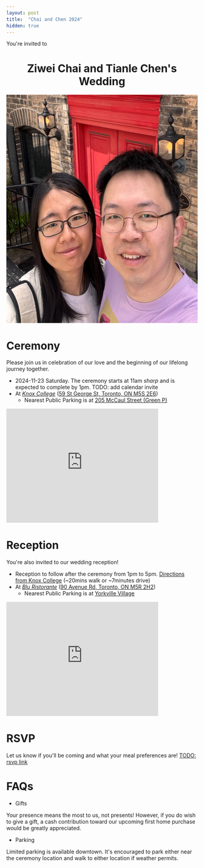 ```yaml
---
layout: post
title:  "Chai and Chen 2024"
hidden: true
---
```


You're invited to

<h1 style="text-align: center">Ziwei Chai and Tianle Chen's Wedding</h1>

<img src="/assets/posts/2024-08-18/chen_and_chai.jpg" alt="chen and chai" height="600"/>


# Ceremony
Please join us in celebration of our love and the beginning of our lifelong journey together.
* 2024-11-23 Saturday. The ceremony starts at 11am *sharp* and is expected to complete by 1pm. TODO: add calendar invite
* At [*Knox College*](https://knox.utoronto.ca) ([59 St George St, Toronto, ON M5S 2E6](https://maps.app.goo.gl/xR7bMguLuqaq5BHD6))
    * Nearest Public Parking is at [205 McCaul Street (Green P)](https://parking.greenp.com/carpark/216_205-mccaul-street/)

<iframe src="https://www.google.com/maps/embed?pb=!1m18!1m12!1m3!1d2886.3670301405105!2d-79.39967252382274!3d43.66133597110168!2m3!1f0!2f0!3f0!3m2!1i1024!2i768!4f13.1!3m3!1m2!1s0x882b34b8cadc50cb%3A0xe1a707c1c0c7d507!2sKnox%20College!5e0!3m2!1sen!2sca!4v1723996623034!5m2!1sen!2sca" width="400" height="300" style="border:0;" allowfullscreen="" loading="lazy" referrerpolicy="no-referrer-when-downgrade"></iframe>


# Reception
You're also invited to our wedding reception!
* Reception to follow after the ceremony from 1pm to 5pm. [Directions from Knox College](https://maps.app.goo.gl/xYy7FVsJVhbSQ4oc9) (~20mins walk or ~7minutes drive)
* At [*Blu Ristorante*](https://bluristorante.com) ([90 Avenue Rd, Toronto, ON M5R 2H2](https://g.co/kgs/a2wMTWH))
    * Nearest Public Parking is at [Yorkville Village](https://maps.app.goo.gl/HzFnTRRqWyifBqeo8)

<iframe src="https://www.google.com/maps/embed?pb=!1m18!1m12!1m3!1d2885.837641575717!2d-79.39857862382223!3d43.67234637110117!2m3!1f0!2f0!3f0!3m2!1i1024!2i768!4f13.1!3m3!1m2!1s0x882b34aefca02129%3A0x88fdcb8bd769ed66!2sBlu%20Ristorante!5e0!3m2!1sen!2sca!4v1723997087838!5m2!1sen!2sca" width="400" height="300" style="border:0;" allowfullscreen="" loading="lazy" referrerpolicy="no-referrer-when-downgrade"></iframe>


# RSVP
Let us know if you'll be coming and what your meal preferences are!
<a href="http://stackoverflow.com" target="_blank">TODO: rsvp link</a>


# FAQs

* Gifts

Your presence means the most to us, not presents! However, if you do wish to give a gift, a cash contribution toward our upcoming first home purchase would be greatly appreciated.

* Parking

Limited parking is available downtown. It's encouraged to park either near the ceremony location and walk to either location if weather permits.
